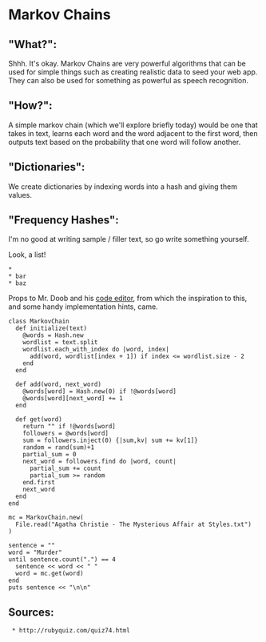   # Markov Chains

  ## "What?":

  Shhh. It's okay. Markov Chains are very powerful algorithms that can be used for simple things such as creating realistic data to seed your web app. They can also be used for something as powerful as speech recognition. 

  ## "How?":

   A simple markov chain (which we'll explore briefly today) would be one that takes in text, learns each word and the word adjacent to the first word, then outputs text based on the probability that one word will follow another.

   ## "Dictionaries":

   We create dictionaries by indexing words into a hash and giving them values.

   ## "Frequency Hashes":


   I'm no good at writing sample / filler text, so go write something yourself.

   Look, a list!

    * 
    * bar
    * baz



   Props to Mr. Doob and his [code editor](http://mrdoob.com/projects/code-editor/), from which
   the inspiration to this, and some handy implementation hints, came.

 



    class MarkovChain
      def initialize(text)
        @words = Hash.new
        wordlist = text.split
        wordlist.each_with_index do |word, index|
          add(word, wordlist[index + 1]) if index <= wordlist.size - 2
        end
      end

      def add(word, next_word)
        @words[word] = Hash.new(0) if !@words[word]
        @words[word][next_word] += 1
      end

      def get(word)
        return "" if !@words[word]
        followers = @words[word]
        sum = followers.inject(0) {|sum,kv| sum += kv[1]}
        random = rand(sum)+1
        partial_sum = 0
        next_word = followers.find do |word, count|
          partial_sum += count
          partial_sum >= random
        end.first
        next_word
      end
    end

    mc = MarkovChain.new(
      File.read("Agatha Christie - The Mysterious Affair at Styles.txt")
    )

    sentence = ""
    word = "Murder"
    until sentence.count(".") == 4
      sentence << word << " "
      word = mc.get(word)
    end
    puts sentence << "\n\n"


  ## Sources:

     * http://rubyquiz.com/quiz74.html
     
